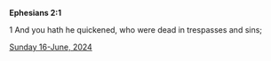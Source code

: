 **Ephesians 2:1**

1 And you hath he quickened, who were dead in trespasses and sins;

[Sunday 16-June, 2024](https://getbible.net/kjv/Ephesians/2/1)
